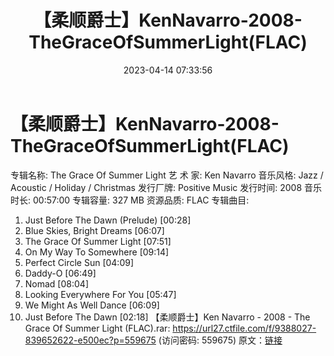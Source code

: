﻿---
title: 【柔顺爵士】KenNavarro-2008-TheGraceOfSummerLight(FLAC)
date: 2023-04-14 07:33:56
categories: APE、FLAC、MP3
tags: 纯音雅乐
---
# 【柔顺爵士】KenNavarro-2008-TheGraceOfSummerLight(FLAC)

专辑名称: The Grace Of Summer Light
艺 术 家: Ken Navarro
音乐风格: Jazz / Acoustic / Holiday / Christmas
发行厂牌: Positive Music
发行时间: 2008
音乐时长: 00:57:00
专辑容量: 327 MB
资源品质: FLAC
专辑曲目:
01. Just Before The Dawn (Prelude) [00:28]
02. Blue Skies, Bright Dreams [06:07]
03. The Grace Of Summer Light [07:51]
04. On My Way To Somewhere [09:14]
05. Perfect Circle Sun [04:09]
06. Daddy-O [06:49]
07. Nomad [08:04]
08. Looking Everywhere For You [05:47]
09. We Might As Well Dance [06:09]
10. Just Before The Dawn [02:18]
【柔顺爵士】Ken Navarro - 2008 - The Grace Of Summer Light (FLAC).rar:
https://url27.ctfile.com/f/9388027-839652622-e500ec?p=559675
(访问密码: 559675)
原文：[链接](https://blog.sina.com.cn/s/blog_1647c7e76010311fo.html)